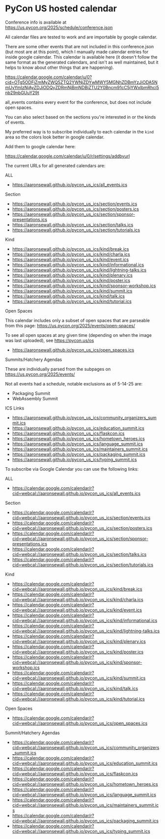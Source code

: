 # PyCon US hosted calendar 

Conference info is available at https://us.pycon.org/2025/schedule/conference.json

All calendar files are tested to work and are importable by google calendar.

There are some other events that are not included in this conference.json (but most are at this point), which I manually made
calendar entries for inside google calendar. This calendar is available here (it doesn't follow the
same format as the generated calendars, and isn't as well maintained, but it helps to know about
other things that are happening). 

https://calendar.google.com/calendar/u/0?cid=OTg5ODFiZmMyZWQ5ZTQ2YWNjZDYwMWY5MGNhZDBmYzJiODA5NmUyYmIzNjAyZDJiODQyZDRmNjBmNDBiZTU2Y0Bncm91cC5jYWxlbmRhci5nb29nbGUuY29t

all_events contains every event for the conference, but does not include open spaces.

You can also select based on the sections you're interested in or the kinds of events.

My preferred way is to subscribe individually to each calendar in the `kind` area so the colors
look better in google calendar.

Add them to google calendar here:

https://calendar.google.com/calendar/u/0/r/settings/addbyurl

The current URLs for all generated calendars are:

ALL

* https://aaronsewall.github.io/pycon_us_ics/all_events.ics

Section

* https://aaronsewall.github.io/pycon_us_ics/section/events.ics
* https://aaronsewall.github.io/pycon_us_ics/section/posters.ics
* https://aaronsewall.github.io/pycon_us_ics/section/sponsor-presentations.ics
* https://aaronsewall.github.io/pycon_us_ics/section/talks.ics
* https://aaronsewall.github.io/pycon_us_ics/section/tutorials.ics

Kind

* https://aaronsewall.github.io/pycon_us_ics/kind/break.ics
* https://aaronsewall.github.io/pycon_us_ics/kind/charla.ics
* https://aaronsewall.github.io/pycon_us_ics/kind/event.ics
* https://aaronsewall.github.io/pycon_us_ics/kind/informational.ics
* https://aaronsewall.github.io/pycon_us_ics/kind/lightning-talks.ics
* https://aaronsewall.github.io/pycon_us_ics/kind/plenary.ics
* https://aaronsewall.github.io/pycon_us_ics/kind/poster.ics
* https://aaronsewall.github.io/pycon_us_ics/kind/sponsor-workshop.ics
* https://aaronsewall.github.io/pycon_us_ics/kind/summit.ics
* https://aaronsewall.github.io/pycon_us_ics/kind/talk.ics
* https://aaronsewall.github.io/pycon_us_ics/kind/tutorial.ics

Open Spaces

This calendar includes only a subset of open spaces that are parseable from this page:
https://us.pycon.org/2025/events/open-spaces/

To see all open spaces at any given time (depending on when the image was last uploaded), see 
https://pycon.us/os

* https://aaronsewall.github.io/pycon_us_ics/open_spaces.ics

Summits/Hatchery Agendas

These are individually parsed from the subpages on https://us.pycon.org/2025/events/

Not all events had a schedule, notable exclusions as of 5-14-25 are: 

* Packaging Summit
* WebAssembly Summit

ICS Links

* https://aaronsewall.github.io/pycon_us_ics/community_organizers_summit.ics
* https://aaronsewall.github.io/pycon_us_ics/education_summit.ics
* https://aaronsewall.github.io/pycon_us_ics/flaskcon.ics
* https://aaronsewall.github.io/pycon_us_ics/hometown_heroes.ics
* https://aaronsewall.github.io/pycon_us_ics/language_summit.ics
* https://aaronsewall.github.io/pycon_us_ics/maintainers_summit.ics
* https://aaronsewall.github.io/pycon_us_ics/packaging_summit.ics
* https://aaronsewall.github.io/pycon_us_ics/typing_summit.ics

To subscribe via Google Calendar you can use the following links:

ALL

* https://calendar.google.com/calendar/r?cid=webcal://aaronsewall.github.io/pycon_us_ics/all_events.ics

Section

* https://calendar.google.com/calendar/r?cid=webcal://aaronsewall.github.io/pycon_us_ics/section/events.ics
* https://calendar.google.com/calendar/r?cid=webcal://aaronsewall.github.io/pycon_us_ics/section/posters.ics
* https://calendar.google.com/calendar/r?cid=webcal://aaronsewall.github.io/pycon_us_ics/section/sponsor-presentations.ics
* https://calendar.google.com/calendar/r?cid=webcal://aaronsewall.github.io/pycon_us_ics/section/talks.ics
* https://calendar.google.com/calendar/r?cid=webcal://aaronsewall.github.io/pycon_us_ics/section/tutorials.ics

Kind

* https://calendar.google.com/calendar/r?cid=webcal://aaronsewall.github.io/pycon_us_ics/kind/break.ics
* https://calendar.google.com/calendar/r?cid=webcal://aaronsewall.github.io/pycon_us_ics/kind/charla.ics
* https://calendar.google.com/calendar/r?cid=webcal://aaronsewall.github.io/pycon_us_ics/kind/event.ics
* https://calendar.google.com/calendar/r?cid=webcal://aaronsewall.github.io/pycon_us_ics/kind/informational.ics
* https://calendar.google.com/calendar/r?cid=webcal://aaronsewall.github.io/pycon_us_ics/kind/lightning-talks.ics
* https://calendar.google.com/calendar/r?cid=webcal://aaronsewall.github.io/pycon_us_ics/kind/plenary.ics
* https://calendar.google.com/calendar/r?cid=webcal://aaronsewall.github.io/pycon_us_ics/kind/poster.ics
* https://calendar.google.com/calendar/r?cid=webcal://aaronsewall.github.io/pycon_us_ics/kind/sponsor-workshop.ics
* https://calendar.google.com/calendar/r?cid=webcal://aaronsewall.github.io/pycon_us_ics/kind/summit.ics
* https://calendar.google.com/calendar/r?cid=webcal://aaronsewall.github.io/pycon_us_ics/kind/talk.ics
* https://calendar.google.com/calendar/r?cid=webcal://aaronsewall.github.io/pycon_us_ics/kind/tutorial.ics

Open Spaces

* https://calendar.google.com/calendar/r?cid=webcal://aaronsewall.github.io/pycon_us_ics/open_spaces.ics

Summit/Hatchery Agendas

* https://calendar.google.com/calendar/r?cid=webcal://aaronsewall.github.io/pycon_us_ics/community_organizers_summit.ics
* https://calendar.google.com/calendar/r?cid=webcal://aaronsewall.github.io/pycon_us_ics/education_summit.ics
* https://calendar.google.com/calendar/r?cid=webcal://aaronsewall.github.io/pycon_us_ics/flaskcon.ics
* https://calendar.google.com/calendar/r?cid=webcal://aaronsewall.github.io/pycon_us_ics/hometown_heroes.ics
* https://calendar.google.com/calendar/r?cid=webcal://aaronsewall.github.io/pycon_us_ics/language_summit.ics
* https://calendar.google.com/calendar/r?cid=webcal://aaronsewall.github.io/pycon_us_ics/maintainers_summit.ics
* https://calendar.google.com/calendar/r?cid=webcal://aaronsewall.github.io/pycon_us_ics/packaging_summit.ics
* https://calendar.google.com/calendar/r?cid=webcal://aaronsewall.github.io/pycon_us_ics/typing_summit.ics